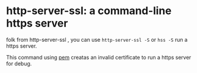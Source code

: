 # http-server-ssl: a command-line https server

folk from http-server-ssl , you can use `http-server-ssl -S` or `hss -S` run a https server.



This command using [pem](https://github.com/Dexus/pem#readme) creatas an invalid certificate to run a https server for debug.
